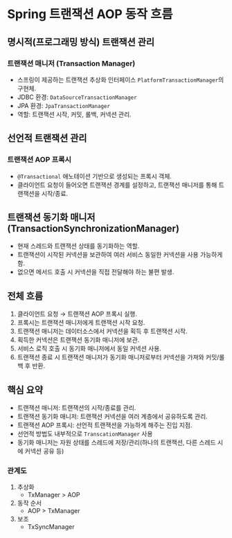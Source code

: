 # Spring 트랜잭션 AOP 동작 흐름

## 명시적(프로그래밍 방식) 트랜잭션 관리

### 트랜잭션 매니저 (Transaction Manager)

- 스프링이 제공하는 트랜잭션 추상화 인터페이스
  `PlatformTransactionManager`의 구현체.
- JDBC 환경: `DataSourceTransactionManager`
- JPA 환경: `JpaTransactionManager`
- 역할: 트랜잭션 시작, 커밋, 롤백, 커넥션 관리.

## 선언적 트랜잭션 관리

### 트랜잭션 AOP 프록시

- `@Transactional` 애노테이션 기반으로 생성되는 프록시 객체.
- 클라이언트 요청이 들어오면 트랜잭션 경계를 설정하고, 트랜잭션
  매니저를 통해 트랜잭션을 시작/종료.

## 트랜잭션 동기화 매니저 (TransactionSynchronizationManager)

- 현재 스레드와 트랜잭션 상태를 동기화하는 역할.
- 트랜잭션이 시작된 커넥션을 보관하여 여러 서비스 동일한 커넥션을 사용 가능하게 함.
- 없으면 메서드 호출 시 커넥션을 직접 전달해야 하는 불편 발생.

## 전체 흐름

1.  클라이언트 요청 → 트랜잭션 AOP 프록시 실행.
2.  프록시는 트랜잭션 매니저에게 트랜잭션 시작 요청.
3.  트랜잭션 매니저는 데이터소스에서 커넥션을 획득 후 트랜잭션 시작.
4.  획득한 커넥션은 트랜잭션 동기화 매니저에 보관.
5.  서비스 로직 호출 시 동기화 매니저에서 동일 커넥션 사용.
6.  트랜잭션 종료 시 트랜잭션 매니저가 동기화 매니저로부터 커넥션을
    가져와 커밋/롤백 후 반환.

## 핵심 요약

- 트랜잭션 매니저: 트랜잭션의 시작/종료를 관리.
- 트랜잭션 동기화 매니저: 트랜잭션 커넥션을 여러 계층에서 공유하도록
  관리.
- 트랜잭션 AOP 프록시: 선언적 트랜잭션을 가능하게 해주는 진입 지점.
- 선언적 방법도 내부적으로 `TranscationManager` 사용
- 동기화 매니저는 자원 상태를 스레드에 저장/관리(하나의 트랜잭션, 다른 스레드 시에 커넥션 공유 등)

### 관계도

1. 추상화
   - TxManager > AOP
2. 동작 순서
   - AOP > TxManager
3. 보조
   - TxSyncManager
